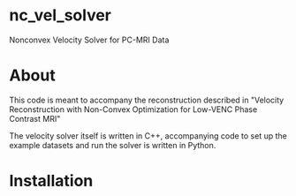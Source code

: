 # nc_vel_solver
Nonconvex Velocity Solver for PC-MRI Data

# About
This code is meant to accompany the reconstruction described in "Velocity Reconstruction with Non-Convex Optimization for Low-VENC Phase Contrast MRI"

The velocity solver itself is written in C++, accompanying code to set up the example datasets and run the solver is written in Python.

# Installation
